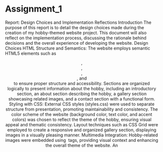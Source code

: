 # Assignment_1
 Report: Design Choices and Implementation Reflections  Introduction  The purpose of this report is to detail the design choices made during the creation of my hobby-themed website project. This document will also reflect on the implementation process, discussing the rationale behind decisions and the overall experience of developing the website.  Design Choices  HTML Structure and Semantics:  The website employs semantic HTML5 elements such as <header>, <nav>, <main>, <section>, and <footer> to ensure proper structure and accessibility. Sections are organized logically to present information about the hobby, including an introductory section, an about section describing the hobby, a gallery section showcasing related images, and a contact section with a functional form. Styling with CSS:  External CSS styles (styles.css) were used to separate structure from presentation, promoting maintainability and consistency. The color scheme of the website (background color, text color, and accent colors) was chosen to reflect the theme of the hobby, ensuring visual appeal and thematic consistency. Layout techniques such as CSS Grid were employed to create a responsive and organized gallery section, displaying images in a visually pleasing manner. Multimedia Integration:  Hobby-related images were embedded using <img> tags, providing visual context and enhancing the overall theme of the website. An <audio> element was included to feature sound clips related to the hobby, adding a multimedia dimension to the user experience. Forms and Interactivity:  A contact form was implemented using HTML <form> and <input> elements, with validation attributes for user input. CSS was used to style form elements and ensure they blend seamlessly with the overall design aesthetic of the website. JavaScript was not utilized extensively due to project scope but could enhance future iterations by adding interactivity such as form validation and dynamic content loading. Implementation Reflections  Challenges Faced:  Initially, integrating CSS Grid for the gallery layout posed challenges in achieving consistent spacing and responsiveness across different screen sizes. Ensuring cross-browser compatibility required additional testing and adjustments to CSS rules to maintain design integrity. Solutions Implemented:  Comprehensive testing across multiple browsers and devices helped identify and resolve layout inconsistencies and responsive design issues. Refactoring CSS styles into reusable classes improved code readability and maintenance, facilitating easier updates and modifications. Improvements for Future Iterations:  Enhancing user interactivity through JavaScript for form validation and interactive elements could improve user engagement and usability. Incorporating more dynamic content generation based on user preferences or interactions would enrich the user experience and make the website more interactive. Conclusion  In conclusion, the hobby-themed website project successfully implemented the assignment requirements through thoughtful design choices and diligent implementation efforts. The use of semantic HTML, structured CSS, and multimedia elements contributed to creating a cohesive and engaging user experience. Reflecting on the development process highlighted areas for improvement and future enhancements, ensuring continuous refinement of the project.
